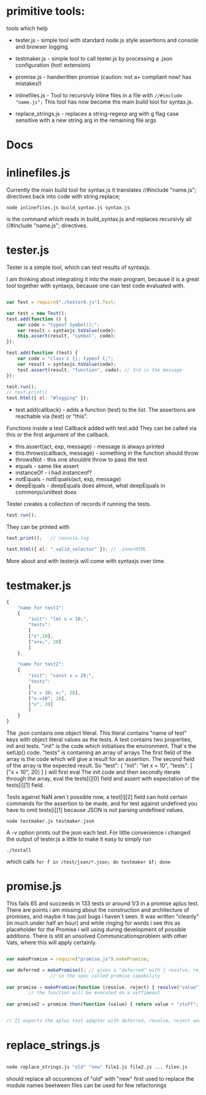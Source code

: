 primitive tools:
================

tools which help

* tester.js - simple tool with standard node.js style assertions and console and browser logging.


* testmaker.js - simple tool to call tester.js by processing a .json configuration (hot! extension)

* promise.js - handwritten promise (caution: not a+ compliant now! has mistakes!)

* inlinefiles.js - Tool to recursivly inline files in a file with ```//#include "name.js";```
    This tool has now become the main build tool for syntax.js.


* replace_strings.js - replaces a string-regexp arg with g flag case sensitive with a new string arg in the remaining file args


Docs
====


inlinefiles.js
==============
Currently the main build tool for syntax.js
it translates //#include "name.js"; directives back into code with string.replace;

```
node inlinefiles.js build_syntax.js syntax.js
```
is the command which reads in build_syntax.js and replaces recursivly all //#include "name.js"; directives.



tester.js
=========

Tester is a simple tool, which can test results of syntaxjs.

I am thinking about integrating it into the main program, because
it is a great tool together with syntaxjs, because one can test 
code evaluated with.

```javascript

var Test = require("./tester0.js").Test;

var test = new Test();
test.add(function () {
    var code = "typeof Symbol();";
    var result = syntaxjs.toValue(code);
    this.assert(result, "symbol", code);
});

test.add(function (test) {
    var code = "class C {}; typeof C;";
    var result = syntaxjs.toValue(code);
    test.assert(result, "function", code); // 3rd is the message
});

test.run();
// test.print()
test.html({ el: "#logging" });

```
* test.add(callback) - adds a function (test) to the list. The assertions are reachable via (test) or "this".

Functions inside a test Callback added with test.add 
They can be called via this or the first argument of the callback.

* this.assert(act, exp, message) - message is always printed
* this.throws(callback, message) - something in the function should throw
* throwsNot		- this one shouldnt throw to pass the test
* equals		- same like assert
* instanceOf		- i had instanceof?
* notEquals		- notEquals(act, exp, message)	
* deepEquals		- deepEquals does almost, what deepEquals in commonjs/unittest does

Tester creates a collection of records if running the tests.

```javascript
test.run();
```

They can be printed with

```javascript
test.print();	// console.log
```

```javascript
test.html({ el: ".valid_selector" }); // .innerHTML
````

More about and with testerjs will come with syntaxjs over time.

testmaker.js
============
```js
{
	"name for test1":
	{
	    "init":	"let x = 10;",
	    "tests":
	    [
		["x",10],
		["x+x;", 20]
	    ]
	},

	"name for test2":
	{
	    "init": "const x = 20;",
	    "tests":
	    [
		["x = 30; x;", 20],
		["x-=10", 10],
		["x", 20]
	    ]
	}
}
```

The .json contains one object literal.
This literal contains "name of test" keys with object literal values as the tests.
A test contains two properties, init and tests.
"init" is the code which initialises the environment. That´s the setUp() code.
"tests" is containing an array of arrays
The first field of the array is the code which will give a result for an assertion.
The second field of the array is the expected result.
So "test": { "init": "let x = 10", "tests": [ ["x + 10", 20] ] } will first eval
The init code and then secondly iterate through the array, eval the tests[i][0] field and
assert with expectation of the tests[i][1] field.

Tests against NaN aren´t possible now, a test[i][2] field can hold certain commands for
the assertion to be made, and for test against undefined you have to omit tests[i][1] because
JSON is not parsing undefined values.

```
node testmaker.js testmaker.json
```
A -v option prints out the json each test. For little convenience i changed the output
of tester.js a little to make it easy to simply run

```
./testall
```
which calls ```for f in /test/json/*.json; do testmaker $f; done```

promise.js
=========

This fails 65 and succeeds in 133 tests or around 1/3 in a promise aplus test.
There are points i am missing about the construction and architecture of promises,
and maybe it has just bugs i haven´t seen. It was written "cleanly" (in much 
under half an hour) and while ringing for words i see this as placeholder for the
Promise i will using during development of possible additions. There is still an
unsolved Communicationsproblem with other Vats, where this will apply certainly.

```javascript

var makePromise = require("promise.js").makePromise;

var deferred = makePromise(); // gives a "deferred" with { resolve, reject, promise }
			    // in the spec called promise capability
			    
var promise = makePromise(function (resolve, reject) { resolve("value"); });
		// the function will be executed on a setTimeout
		
var promise2 = promise.then(function (value) { return value + "stuff"; }, function (error) { handleError(error); });		


// It exports the aplus test adapter with deferred, resolve, reject and the makePromise.

```

replace_strings.js
================

```bash

node replace_strings.js "old" "new" file1.js file2.js ... filen.js

```

should replace all occurences of "old" with "new"
first used to replace the module names beetween files
can be used for few refactorings


